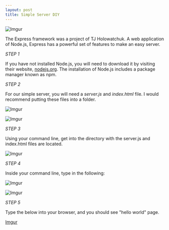 ```yaml
---
layout: post
title: Simple Server DIY
---
```


![Imgur](http://i.imgur.com/zrUQ4jR.png)

The Express framework was a project of TJ Holowatchuk. A web application of Node.js, Express has a powerful set of features to make an easy server.

*STEP 1*

If you have not installed Node.js, you will need to download it by visiting their website,  [nodejs.org](https://nodejs.org). The installation of Node.js includes a package manager known as npm.




*STEP 2*

For our simple server, you will need a *server.js* and *index.html* file. I would recommend putting these files into a folder. 

![Imgur](http://i.imgur.com/BoNIBcV.png)

![Imgur](http://i.imgur.com/6KSMx79.png)



*STEP 3*

Using your command line, get into the directory with the server.js and index.html files are located.

![Imgur](http://i.imgur.com/Gjc1hLW.png)



*STEP 4*

Inside your command line, type in the following:

![Imgur](http://i.imgur.com/fI3PizV.png)

![Imgur](http://i.imgur.com/6xdmhWd.png)



*STEP 5*

Type the below into your browser, and you should see "hello world" page.

[Imgur](http://i.imgur.com/3ZfuJba.png)

